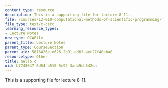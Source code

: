 ```yaml
---
content_type: resource
description: This is a supporting file for lecture 8-11.
file: /courses/12-010-computational-methods-of-scientific-programming-fall-2011/b77450478d54b5105c923adb9cb542ea_hello.c
file_type: text/x-csrc
learning_resource_types:
- Lecture Notes
ocw_type: OCWFile
parent_title: Lecture Notes
parent_type: CourseSection
parent_uid: 5816426e-e626-2b91-ed6f-aec27f48aba8
resourcetype: Other
title: hello.c
uid: b7745047-8d54-b510-5c92-3adb9cb542ea
---
```

This is a supporting file for lecture 8-11.

